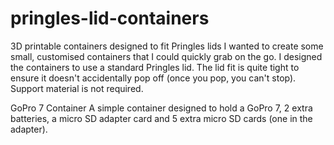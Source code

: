 # pringles-lid-containers
3D printable containers designed to fit Pringles lids
I wanted to create some small, customised containers that I could quickly grab on the go. I designed the containers to use a standard Pringles lid. The lid fit is quite tight to ensure it doesn't accidentally pop off (once you pop, you can't stop). Support material is not required.

GoPro 7 Container
A simple container designed to hold a GoPro 7, 2 extra batteries, a micro SD adapter card and 5 extra micro SD cards (one in the adapter).
